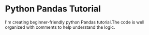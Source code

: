 # Python Pandas Tutorial
 I'm creating beginner-friendly python Pandas tutorial.The code is well organized with comments to help understand the logic.
